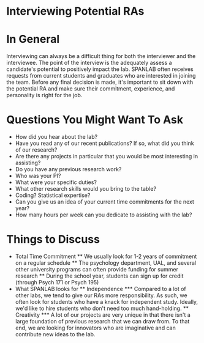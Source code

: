 # Interviewing Potential RAs

# In General

Interviewing can always be a difficult thing for both the interviewer and the interviewee.  The point of the interview is the adequately assess a candidate's potential to positively impact the lab.  SPANLAB often receives requests from current students and graduates who are interested in joining the team.  Before any final decision is made, it's important to sit down with the potential RA and make sure their commitment, experience, and personality is right for the job.

# Questions You Might Want To Ask
* How did you hear about the lab?
* Have you read any of our recent publications?  If so, what did you think of our research?
* Are there any projects in particular that you would be most interesting in assisting?
* Do you have any previous research work?  
* Who was your PI?  
* What were your specific duties?
* What other research skills would you bring to the table?
* Coding? Statistical expertise? 
* Can you give us an idea of your current time commitments for the next year?
* How many hours per week can you dedicate to assisting with the lab?



# Things to Discuss
* Total Time Commitment
** We usually look for 1-2 years of commitment on a regular schedule
** The psychology department, UAL, and several other university programs can often provide funding for summer research
** During the school year, students can sign up for credit (through Psych 171 or Psych 195)
* What SPANLAB looks for
** Independence
*** Compared to a lot of other labs, we tend to give our RAs more responsibility.  As such, we often look for students who have a knack for independent study.  Ideally, we'd like to hire students who don't need too much hand-holding.
** Creativity
*** A lot of our projects are very unique in that there isn't a large foundation of previous research that we can draw from.  To that end, we are looking for innovators who are imaginative and can contribute new ideas to the lab.
